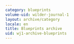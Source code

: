 ```yaml
---
category: blueprints
volume-uid: wilder-journal-1
layout: archive/category
locale: en
title: Blueprints archive
uid: wj1-archive-blueprints
---
```

